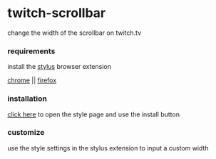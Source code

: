 # twitch-scrollbar

change the width of the scrollbar on twitch.tv

### requirements

install the [stylus](https://add0n.com/stylus.html) browser extension

[chrome](https://chrome.google.com/webstore/detail/stylus/clngdbkpkpeebahjckkjfobafhncgmne)
|| [firefox](https://addons.mozilla.org/en-US/firefox/addon/styl-us/)

### installation

[click here](https://userstyles.world/style/9192/twitch-scrollbar) to open the
style page and use the install button

### customize

use the style settings in the stylus extension to input a custom width
